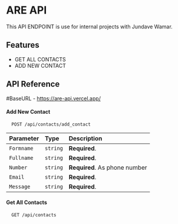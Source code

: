 
# ARE API

This API ENDPOINT is use for internal projects with Jundave Wamar. 


## Features

- GET ALL CONTACTS
- ADD NEW CONTACT

## API Reference
 #BaseURL - https://are-api.vercel.app/

#### Add New Contact

```http
  POST /api/contacts/add_contact
```

| Parameter | Type     | Description                |
| :-------- | :------- | :------------------------- |
| `Formname` | `string` | **Required**. |
| `Fullname` | `string` | **Required**. |
| `Number` | `string` | **Required**. As phone number |
| `Email` | `string` | **Required**. |
| `Message` | `string` | **Required**. |

#### Get All Contacts

```http
  GET /api/contacts
```




